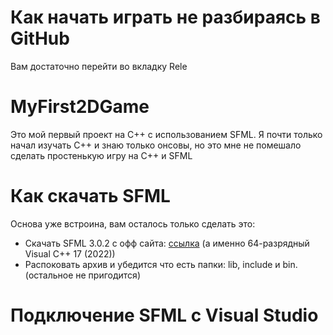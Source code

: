 # Как начать играть не разбираясь в GitHub
Вам достаточно перейти во вкладку Rele
# MyFirst2DGame
Это мой первый проект на C++ с использованием SFML. Я почти только начал изучать C++ и знаю только онсовы, но это мне не помешало сделать простенькую игру на C++ и SFML
# Как скачать SFML
Основа уже встроина, вам осталось только сделать это:
- Скачать SFML 3.0.2 с офф сайта: [ссылка](https://www.sfml-dev.org/download/) (а именно 64-разрядный Visual C++ 17 (2022))
- Распоковать архив и убедится что есть папки: lib, include и bin. (остальное не пригодится)
# Подключение SFML с Visual Studio
